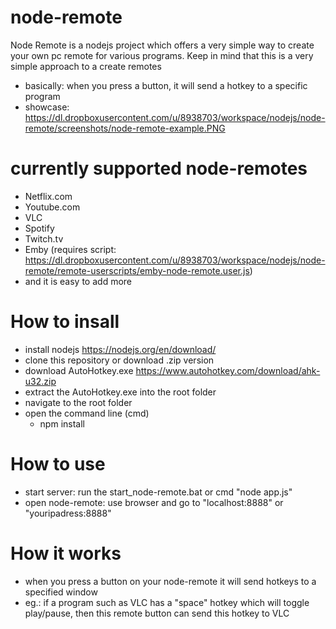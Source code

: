 # node-remote
Node Remote is a nodejs project which offers a very simple way to create your own pc remote for various programs.
Keep in mind that this is a very simple approach to a create remotes
- basically: when you press a button, it will send a hotkey to a specific program
- showcase: https://dl.dropboxusercontent.com/u/8938703/workspace/nodejs/node-remote/screenshots/node-remote-example.PNG

# currently supported node-remotes
  - Netflix.com
  - Youtube.com
  - VLC
  - Spotify
  - Twitch.tv
  - Emby (requires script: https://dl.dropboxusercontent.com/u/8938703/workspace/nodejs/node-remote/remote-userscripts/emby-node-remote.user.js)
  - and it is easy to add more
  
# How to insall
  - install nodejs https://nodejs.org/en/download/
  - clone this repository or download .zip version
  - download AutoHotkey.exe https://www.autohotkey.com/download/ahk-u32.zip
  - extract the AutoHotkey.exe into the root folder
  - navigate to the root folder
  - open the command line (cmd)
    - npm install

# How to use
  - start server: run the start_node-remote.bat   or cmd "node app.js"
  - open node-remote: use browser and go to "localhost:8888" or "youripadress:8888"

# How it works
  - when you press a button on your node-remote it will send hotkeys to a specified window
  - eg.: if a program such as VLC has a "space" hotkey which will toggle play/pause, then this remote button can send this hotkey to VLC
